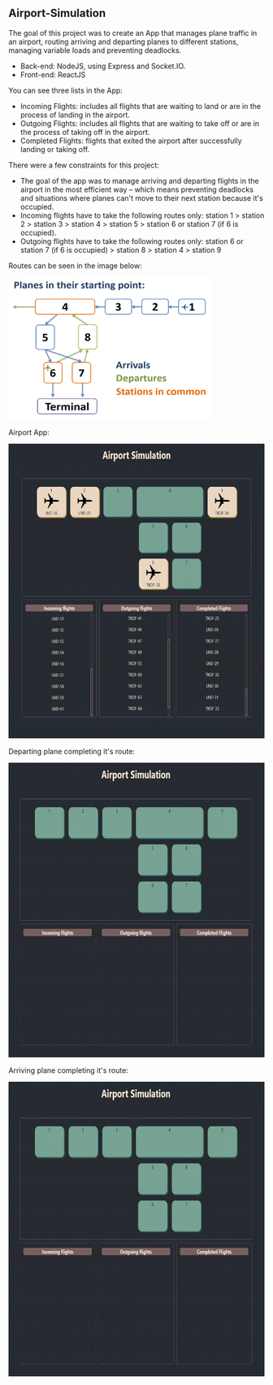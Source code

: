 ## Airport-Simulation
 
The goal of this project was to create an App that manages plane traffic in an airport, routing arriving and departing planes to different stations, managing variable loads and preventing deadlocks. 

* Back-end: NodeJS, using Express and Socket.IO.
* Front-end: ReactJS

You can see three lists in the App:
* Incoming Flights: includes all flights that are waiting to land or are in the process of landing in the airport. 
* Outgoing Flights: includes all flights that are waiting to take off or are in the process of taking off in the airport.
* Completed Flights: flights that exited the airport after successfully landing or taking off.

There were a few constraints for this project:
* The goal of the app was to manage arriving and departing flights in the airport in the most efficient way – which means preventing deadlocks and situations where planes can't move to their next station because it's occupied. 
* Incoming flights have to take the following routes only: station 1 > station 2 > station 3 > station 4 > station 5 > station 6 or station 7 (if 6 is occupied).
* Outgoing flights have to take the following routes only: station 6 or station 7 (if 6 is occupied) > station 8 > station 4 > station 9

Routes can be seen in the image below:

 <img src="https://github.com/Lena-Kalmikov/Airport-Simulation/blob/main/schema.PNG" width="400" height="280"/>
 
 Airport App:

 <img src="https://github.com/Lena-Kalmikov/Airport-Simulation/blob/main/airport_activity.gif" width="700" height="580"/>

Departing plane completing it's route:

 <img src="https://github.com/Lena-Kalmikov/Airport-Simulation/blob/main/takeoff1.gif" width="700" height="580"/>

Arriving plane completing it's route:

 <img src="https://github.com/Lena-Kalmikov/Airport-Simulation/blob/main/landing1.gif" width="700" height="580"/>
 
